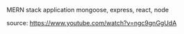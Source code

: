 MERN stack application 
mongoose, express, react, node 

source: https://www.youtube.com/watch?v=ngc9gnGgUdA